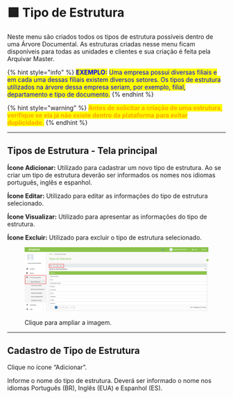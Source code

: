 # 🟩 Tipo de Estrutura

Neste menu são criados todos os tipos de estrutura possíveis dentro de uma Árvore Documental.  As estruturas criadas nesse menu ficam disponíveis para todas as unidades e clientes e sua criação é feita pela Arquivar Master. &#x20;

{% hint style="info" %}
<mark style="color:blue;">**EXEMPLO:**</mark> <mark style="color:blue;"></mark><mark style="color:blue;">Uma empresa possui diversas filiais e em cada uma dessas filiais existem diversos setores. Os tipos de estrutura utilizados na árvore dessa empresa seriam, por exemplo, filial, departamento e tipo de documento.</mark>
{% endhint %}

{% hint style="warning" %}
<mark style="color:orange;">**Antes de solicitar a criação de uma estrutura, verifique se ela já não existe dentro da plataforma para evitar duplicidade.**</mark>&#x20;
{% endhint %}

***

## Tipos de Estrutura - Tela principal

**Ícone Adicionar:** Utilizado para cadastrar um novo tipo de estrutura. Ao se criar um tipo de estrutura deverão ser informados os nomes nos idiomas português, inglês e espanhol.  &#x20;

**Ícone Editar:** Utilizado para editar as informações do tipo de estrutura selecionado.&#x20;

**Ícone Visualizar:** Utilizado para apresentar as informações do tipo de estrutura. &#x20;

**Ícone Excluir:** Utilizado para excluir o tipo de estrutura selecionado.&#x20;

<figure><img src="../.gitbook/assets/arvore1.png" alt=""><figcaption><p>Clique para ampliar a imagem.</p></figcaption></figure>

***

## Cadastro de Tipo de Estrutura&#x20;

Clique no ícone “Adicionar”.&#x20;

Informe o nome do tipo de estrutura. Deverá ser informado o nome nos idiomas Português (BR), Inglês (EUA) e Espanhol (ES).&#x20;
